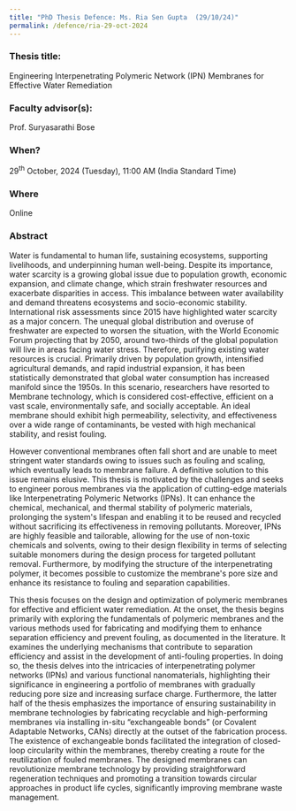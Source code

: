 ```yaml
---
title: "PhD Thesis Defence: Ms. Ria Sen Gupta  (29/10/24)"
permalink: /defence/ria-29-oct-2024
---
```

### Thesis title:
Engineering Interpenetrating Polymeric Network (IPN) Membranes for Effective Water Remediation

### Faculty advisor(s):
Prof. Suryasarathi Bose

### When?
29<sup>th</sup> October, 2024 (Tuesday), 11:00 AM (India Standard Time)

### Where
Online

### Abstract
Water is fundamental to human life, sustaining ecosystems, supporting livelihoods, and underpinning human well-being. Despite its importance, water scarcity is a growing global issue due to population growth, economic expansion, and climate change, which strain freshwater resources and exacerbate disparities in access. This imbalance between water availability and demand threatens ecosystems and socio-economic stability. International risk assessments since 2015 have highlighted water scarcity as a major concern. The unequal global distribution and overuse of freshwater are expected to worsen the situation, with the World Economic Forum projecting that by 2050, around two-thirds of the global population will live in areas facing water stress. Therefore, purifying existing water resources is crucial. Primarily driven by population growth, intensified agricultural demands, and rapid industrial expansion, it has been statistically demonstrated that global water consumption has increased manifold since the 1950s. In this scenario, researchers have resorted to Membrane technology, which is considered cost-effective, efficient on a vast scale, environmentally safe, and socially acceptable. An ideal membrane should exhibit high permeability, selectivity, and effectiveness over a wide range of contaminants, be vested with high mechanical stability, and resist fouling.
 
 However conventional membranes often fall short and are unable to meet stringent water standards owing to issues such as fouling and scaling, which eventually leads to membrane failure. A definitive solution to this issue remains elusive. This thesis is motivated by the challenges and seeks to engineer porous membranes via the application of cutting-edge materials like Interpenetrating Polymeric Networks (IPNs).  It can enhance the chemical, mechanical, and thermal stability of polymeric materials, prolonging the system's lifespan and enabling it to be reused and recycled without sacrificing its effectiveness in removing pollutants. Moreover, IPNs are highly feasible and tailorable, allowing for the use of non-toxic chemicals and solvents, owing to their design flexibility in terms of selecting suitable monomers during the design process for targeted pollutant removal. Furthermore, by modifying the structure of the interpenetrating polymer, it becomes possible to customize the membrane's pore size and enhance its resistance to fouling and separation capabilities.
 
 This thesis focuses on the design and optimization of polymeric membranes for effective and efficient water remediation. At the onset, the thesis begins primarily with exploring the fundamentals of polymeric membranes and the various methods used for fabricating and modifying them to enhance separation efficiency and prevent fouling, as documented  in the literature. It examines the underlying mechanisms that contribute to separation efficiency and assist in the development of anti-fouling properties. In doing so, the thesis delves into the intricacies of interpenetrating polymer networks (IPNs) and various functional nanomaterials, highlighting their significance in engineering a portfolio of membranes with gradually reducing pore size and increasing surface charge. Furthermore, the latter half of the thesis emphasizes the importance of ensuring sustainability in membrane technologies by fabricating recyclable and high-performing membranes via installing in-situ “exchangeable bonds” (or Covalent Adaptable Networks, CANs) directly at the outset of the fabrication process. The existence of exchangeable bonds facilitated the integration of closed-loop circularity within the membranes, thereby creating a route for the reutilization of fouled membranes. The designed membranes can revolutionize membrane technology by providing straightforward regeneration techniques and promoting a transition towards circular approaches in product life cycles, significantly improving membrane waste management.